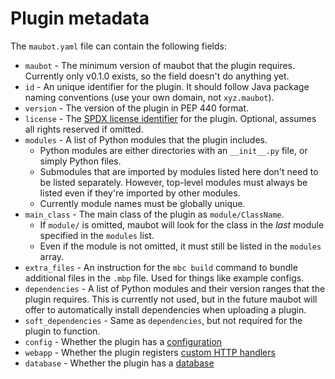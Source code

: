 # Plugin metadata
The `maubot.yaml` file can contain the following fields:

* `maubot` - The minimum version of maubot that the plugin requires.
  Currently only v0.1.0 exists, so the field doesn't do anything yet.
* `id` - An unique identifier for the plugin. It should follow Java package
  naming conventions (use your own domain, not `xyz.maubot`).
* `version` - The version of the plugin in PEP 440 format.
* `license` - The [SPDX license identifier](https://spdx.org/licenses/) for the
  plugin. Optional, assumes all rights reserved if omitted.
* `modules` - A list of Python modules that the plugin includes.
  * Python modules are either directories with an `__init__.py` file, or simply
    Python files.
  * Submodules that are imported by modules listed here don't need to be listed
    separately. However, top-level modules must always be listed even if they're
    imported by other modules.
  * Currently module names must be globally unique.
* `main_class` - The main class of the plugin as `module/ClassName`.
  * If `module/` is omitted, maubot will look for the class in the *last* module
    specified in the `modules` list.
  * Even if the module is not omitted, it must still be listed in the `modules`
    array.
* `extra_files` - An instruction for the `mbc build` command to bundle
  additional files in the `.mbp` file. Used for things like example configs.
* `dependencies` - A list of Python modules and their version ranges that the
  plugin requires. This is currently not used, but in the future maubot will
  offer to automatically install dependencies when uploading a plugin.
* `soft_dependencies` - Same as `dependencies`, but not required for the plugin
  to function.
* `config` - Whether the plugin has a [configuration]
* `webapp` - Whether the plugin registers [custom HTTP handlers]
* `database` - Whether the plugin has a [database]

[configuration]: <> (../configuration.md)
[custom HTTP handlers]: ../handlers/web.md
[database]: <> (../database.md)
